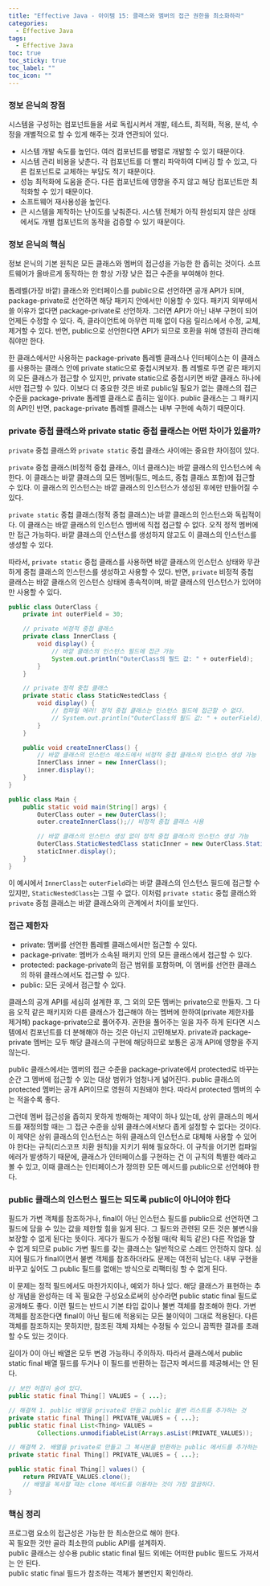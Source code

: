 ```yaml
---
title: "Effective Java - 아이템 15: 클래스와 멤버의 접근 권한을 최소화하라"
categories:
  - Effective Java
tags:
  - Effective Java
toc: true
toc_sticky: true
toc_label: ""
toc_icon: ""
---
```


### 정보 은닉의 장점

시스템을 구성하는 컴포넌트들을 서로 독립시켜서 개발, 테스트, 최적화, 적용, 분석, 수정을 개별적으로 할 수 있게 해주는 것과 연관되어 있다.

- 시스템 개발 속도를 높인다. 여러 컴포넌트를 병렬로 개발할 수 있기 때문이다.
- 시스템 관리 비용을 낮춘다. 각 컴포넌트를 더 빨리 파악하여 디버깅 할 수 있고, 다른 컴포넌트로 교체하는 부담도 적기 때문이다.
- 성능 최적화에 도움을 준다. 다른 컴포넌트에 영향을 주지 않고 해당 컴포넌트만 최적화할 수 있기 때문이다.
- 소프트웨어 재사용성을 높인다.
- 큰 시스템을 제작하는 난이도를 낮춰준다. 시스템 전체가 아직 완성되지 않은 상태에서도 개별 컴포넌트의 동작을 검증할 수 있기 때문이다.

### 정보 은닉의 핵심

정보 은닉의 기본 원칙은 모든 클래스와 멤버의 접근성을 가능한 한 좁히는 것이다. 소프트웨어가 올바르게 동작하는 한 항상 가장 낮은 접근 수준을 부여해야 한다.

톱레벨(가장 바깥) 클래스와 인터페이스를 public으로 선언하면 공개 API가 되며, package-private로 선언하면 해당 패키지 안에서만 이용할 수 있다. 패키지 외부에서 쓸 이유가 없다면
package-private로 선언하자. 그러면 API가 아닌 내부 구현이 되어 언제든 수정할 수 있다. 즉, 클라이언트에 아무런 피해 없이 다음 릴리스에서 수정, 교체, 제거할 수 있다. 반면, public으로
선언한다면 API가 되므로 호환을 위해 영원히 관리해줘야만 한다.

한 클래스에서만 사용하는 package-private 톱레벨 클래스나 인터페이스는 이 클래스를 사용하는 클래스 안에 private static으로 중첩시켜보자. 톱 레벨로 두면 같은 패키지의 모든 클래스가 접근할 수
있지만, private static으로 중첩시키면 바깥 클래스 하나에서만 접근할 수 있다. 이보다 더 중요한 것은 바로 public일 필요가 없는 클래스의 접근 수준을 package-private 톱레벨 클래스로
좁히는 일이다. public 클래스는 그 패키지의 API인 반면, package-private 톱레벨 클래스는 내부 구현에 속하기 때문이다.

### private 중첩 클래스와 private static 중첩 클래스는 어떤 차이가 있을까?

`private` 중첩 클래스와 `private static` 중첩 클래스 사이에는 중요한 차이점이 있다.

`private` 중첩 클래스(비정적 중첩 클래스, 이너 클래스)는 바깥 클래스의 인스턴스에 속한다. 이 클래스는 바깥 클래스의 모든 멤버(필드, 메소드, 중첩 클래스 포함)에 접근할 수 있다. 이 클래스의
인스턴스는 바깥 클래스의 인스턴스가 생성된 후에만 만들어질 수 있다.

`private static` 중첩 클래스(정적 중첩 클래스)는 바깥 클래스의 인스턴스와 독립적이다. 이 클래스는 바깥 클래스의 인스턴스 멤버에 직접 접근할 수 없다. 오직 정적 멤버에만 접근 가능하다. 바깥
클래스의 인스턴스를 생성하지 않고도 이 클래스의 인스턴스를 생성할 수 있다.

따라서, `private static` 중첩 클래스를 사용하면 바깥 클래스의 인스턴스 상태와 무관하게 중첩 클래스의 인스턴스를 생성하고 사용할 수 있다. 반면, `private` 비정적 중첩 클래스는 바깥 클래스의
인스턴스 상태에 종속적이며, 바깥 클래스의 인스턴스가 있어야만 사용할 수 있다.

```java
public class OuterClass {
    private int outerField = 30;

    // private 비정적 중첩 클래스
    private class InnerClass {
        void display() {
            // 바깥 클래스의 인스턴스 필드에 접근 가능
            System.out.println("OuterClass의 필드 값: " + outerField);
        }
    }

    // private 정적 중첩 클래스
    private static class StaticNestedClass {
        void display() {
            // 컴파일 에러! 정적 중첩 클래스는 인스턴스 필드에 접근할 수 없다.
            // System.out.println("OuterClass의 필드 값: " + outerField);
        }
    }

    public void createInnerClass() {
        // 바깥 클래스의 인스턴스 메소드에서 비정적 중첩 클래스의 인스턴스 생성 가능
        InnerClass inner = new InnerClass();
        inner.display();
    }
}

public class Main {
    public static void main(String[] args) {
        OuterClass outer = new OuterClass();
        outer.createInnerClass();// 비정적 중첩 클래스 사용

        // 바깥 클래스의 인스턴스 생성 없이 정적 중첩 클래스의 인스턴스 생성 가능
        OuterClass.StaticNestedClass staticInner = new OuterClass.StaticNestedClass();
        staticInner.display();
    }
}

```

이 예시에서 `InnerClass`는 `outerField`라는 바깥 클래스의 인스턴스 필드에 접근할 수 있지만, `StaticNestedClass`는 그럴 수 없다. 이처럼 `private static` 중첩
클래스와 `private` 중첩 클래스는 바깥 클래스와의 관계에서 차이를 보인다.

### 접근 제한자

- private: 멤버를 선언한 톱레벨 클래스에서만 접근할 수 있다.
- package-private: 멤버가 소속된 패키지 안의 모든 클래스에서 접근할 수 있다.
- protected: package-private의 접근 범위를 포함하며, 이 멤버를 선언한 클래스의 하위 클래스에서도 접근할 수 있다.
- public: 모든 곳에서 접근할 수 있다.

클래스의 공개 API를 세심히 설계한 후, 그 외의 모든 멤버는 private으로 만들자. 그 다음 오직 같은 패키지와 다른 클래스가 접근해야 하는 멤버에 한하여(private 제한자를 제거해)
package-private으로 풀어주자. 권한을 풀어주는 일을 자주 하게 된다면 시스템에서 컴포넌트를 더 분해해야 하는 것은 아닌지 고민해보자. private과 package-private 멤버는 모두 해당
클래스의 구현에 해당하므로 보통은 공개 API에 영향을 주지 않는다.

public 클래스에서는 멤버의 접근 수준을 package-private에서 protected로 바꾸는 순간 그 멤버에 접근할 수 있는 대상 범위가 엄청나게 넓어진다. public 클래스의 protected 멤버는
공개 API이므로 영원히 지원돼야 한다. 따라서 protected 멤버의 수는 적을수록 좋다.

그런데 멤버 접근성을 좁히지 못하게 방해하는 제약이 하나 있는데, 상위 클래스의 메서드를 재정의할 때는 그 접근 수준을 상위 클래스에서보다 좁게 설정할 수 없다는 것이다. 이 제약은 상위 클래스의 인스턴스는 하위
클래스의 인스턴스로 대체해 사용할 수 있어야 한다는 규칙(리스코프 치환 원칙)을 지키기 위해 필요하다. 이 규칙을 어기면 컴파일 에러가 발생하기 때문에, 클래스가 인터페이스를 구현하는 건 이 규칙의 특별한 예라고 볼
수 있고, 이때 클래스는 인터페이스가 정의한 모든 메서드를 public으로 선언해야 한다.

### public 클래스의 인스턴스 필드는 되도록 public이 아니어야 한다

필드가 가변 객체를 참조하거나, final이 아닌 인스턴스 필드를 public으로 선언하면 그 필드에 담을 수 있는 값을 제한할 힘을 잃게 된다. 그 필드와 관련된 모든 것은 불변식을 보장할 수 없게 된다는 뜻이다.
게다가 필드가 수정될 때(락 획득 같은) 다른 작업을 할 수 없게 되므로 public 가변 필드를 갖는 클래스는 일반적으로 스레드 안전하지 않다. 심지어 필드가 final이면서 불변 객체를 참조하더라도 문제는 여전히
남는다. 내부 구현을 바꾸고 싶어도 그 public 필드를 없애는 방식으로 리팩터링 할 수 없게 된다.

이 문제는 정적 필드에서도 마찬가지이나, 예외가 하나 있다. 해당 클래스가 표현하는 추상 개념을 완성하는 데 꼭 필요한 구성요소로써의 상수라면 public static final 필드로 공개해도 좋다. 이런 필드는
반드시 기본 타입 값이나 불변 객체를 참조해야 한다. 가변 객체를 참조한다면 final이 아닌 필드에 적용되는 모든 불이익이 그대로 적용된다. 다른 객체를 참조하지는 못하지만, 참조된 객체 자체는 수정될 수 있으니
끔찍한 결과를 초래할 수도 있는 것이다.

길이가 0이 아닌 배열은 모두 변경 가능하니 주의하자. 따라서 클래스에서 public static final 배열 필드를 두거나 이 필드를 반환하는 접근자 메서드를 제공해서는 안 된다.

```java
// 보안 허점이 숨어 있다.
public static final Thing[] VALUES = { ...};
```

```java
// 해결책 1. public 배열을 private로 만들고 public 불변 리스트를 추가하는 것
private static final Thing[] PRIVATE_VALUES = { ...};
public static final List<Thing> VALUES =
        Collections.unmodifiableList(Arrays.asList(PRIVATE_VALUES));
```

```java
// 해결책 2. 배열을 private로 만들고 그 복사본을 반환하는 public 메서드를 추가하는 방법
private static final Thing[] PRIVATE_VALUES = { ...};

public static final Thing[] values() {
    return PRIVATE_VALUES.clone();
    // 배열을 복사할 때는 clone 메서드를 이용하는 것이 가장 깔끔하다.
}
```

### 핵심 정리

프로그램 요소의 접근성은 가능한 한 최소한으로 해야 한다.<br>
꼭 필요한 것만 골라 최소한의 public API를 설계하자. <br>
public 클래스는 상수용 public static final 필드 외에는 어떠한 public 필드도 가져서는 안 된다.<br>
public static final 필드가 참조하는 객체가 불변인지 확인하라.
